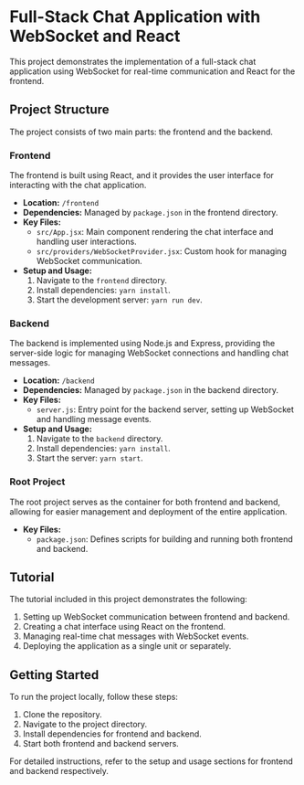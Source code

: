 # Full-Stack Chat Application with WebSocket and React

This project demonstrates the implementation of a full-stack chat application using WebSocket for real-time communication and React for the frontend.

## Project Structure

The project consists of two main parts: the frontend and the backend.

### Frontend

The frontend is built using React, and it provides the user interface for interacting with the chat application.

- **Location:** `/frontend`
- **Dependencies:** Managed by `package.json` in the frontend directory.
- **Key Files:**
  - `src/App.jsx`: Main component rendering the chat interface and handling user interactions.
  - `src/providers/WebSocketProvider.jsx`: Custom hook for managing WebSocket communication.
- **Setup and Usage:**
  1. Navigate to the `frontend` directory.
  2. Install dependencies: `yarn install`.
  3. Start the development server: `yarn run dev`.

### Backend

The backend is implemented using Node.js and Express, providing the server-side logic for managing WebSocket connections and handling chat messages.

- **Location:** `/backend`
- **Dependencies:** Managed by `package.json` in the backend directory.
- **Key Files:**
  - `server.js`: Entry point for the backend server, setting up WebSocket and handling message events.
- **Setup and Usage:**
  1. Navigate to the `backend` directory.
  2. Install dependencies: `yarn install`.
  3. Start the server: `yarn start`.

### Root Project

The root project serves as the container for both frontend and backend, allowing for easier management and deployment of the entire application.

- **Key Files:**
  - `package.json`: Defines scripts for building and running both frontend and backend.

## Tutorial

The tutorial included in this project demonstrates the following:

1. Setting up WebSocket communication between frontend and backend.
2. Creating a chat interface using React on the frontend.
3. Managing real-time chat messages with WebSocket events.
4. Deploying the application as a single unit or separately.

## Getting Started

To run the project locally, follow these steps:

1. Clone the repository.
2. Navigate to the project directory.
3. Install dependencies for frontend and backend.
4. Start both frontend and backend servers.

For detailed instructions, refer to the setup and usage sections for frontend and backend respectively.
